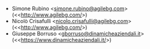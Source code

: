 -  Simone Rubino \<<simone.rubino@agilebg.com>\> (\<<<http://www.agilebg.com/>\>)
-  Nicolò Crisafulli \<<nicolo.crisafulli@agilebg.com>\> (\<<<http://www.agilebg.com/>\>)
-  Giuseppe Borruso \<<gborruso@dinamicheaziendali.it>\> (\<<<https://www.dinamicheaziendali.it/>\>)
